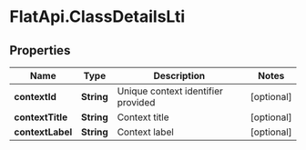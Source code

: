 # FlatApi.ClassDetailsLti

## Properties
Name | Type | Description | Notes
------------ | ------------- | ------------- | -------------
**contextId** | **String** | Unique context identifier provided | [optional] 
**contextTitle** | **String** | Context title | [optional] 
**contextLabel** | **String** | Context label | [optional] 


